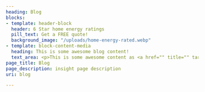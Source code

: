 ```yaml
---
heading: Blog
blocks:
- template: header-block
  header: 6 Star home energy ratings
  pill_text: Get a FREE quote!
  background_image: "/uploads/home-energy-rated.webp"
- template: block-content-media
  heading: This is some awesome blog content!
  text_area: <p>This is some awesome content as <a href="" title="" target="_blank">well</a>!</p>
page_title: Blog
page_description: insight page description
uri: blog

---
```

